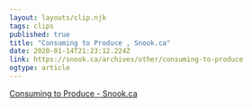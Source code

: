 ```yaml
---
layout: layouts/clip.njk
tags: clips
published: true
title: "Consuming to Produce , Snook.ca" 
date: 2020-01-14T21:23:12.224Z
link: https://snook.ca/archives/other/consuming-to-produce
ogtype: article
---
```

[Consuming to Produce - Snook.ca](https://snook.ca/archives/other/consuming-to-produce)
